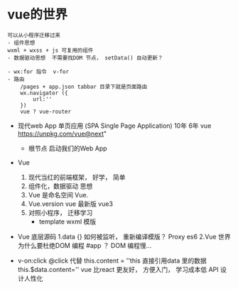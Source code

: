 # vue的世界
    可以从小程序迁移过来
    - 组件思想
    wxml + wxss + js 可复用的组件
    - 数据驱动思想  不需要找DOM 节点， setData() 自动更新？

    - wx:for 指令  v-for
    - 路由
        /pages + app.json tabbar 目录下就是页面路由
        wx.navigator ({
            url:''
        })
        vue ? vue-router
    

- 现代web App  单页应用 (SPA Single Page Application) 10年 6年
    vue  https://unpkg.com/vue@next"
    - 根节点 启动我们的Web App

- Vue 
    1. 现代当红的前端框架， 好学， 简单
    2. 组件化，数据驱动 思想
    3. Vue 是命名空间
        Vue.
    4. Vue.version vue 最新版 vue3
    5. 对照小程序， 迁移学习
        - template wxml
            模版

- Vue 底层源码
    1.data {} 如何被监听， 重新编译模版？ Proxy es6
    2.Vue 世界为什么要杜绝DOM  编程 #app ？
    DOM 编程慢...

- v-on:click  @click  代替
    this.content = ''this  直接引用data 里的数据
    this.$data.content=''
    vue 比react 更友好， 方便入门， 学习成本低
    API 设计人性化